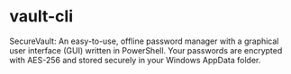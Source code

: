 # vault-cli
SecureVault: An easy-to-use, offline password manager with a graphical user interface (GUI) written in PowerShell. Your passwords are encrypted with AES-256 and stored securely in your Windows AppData folder.

